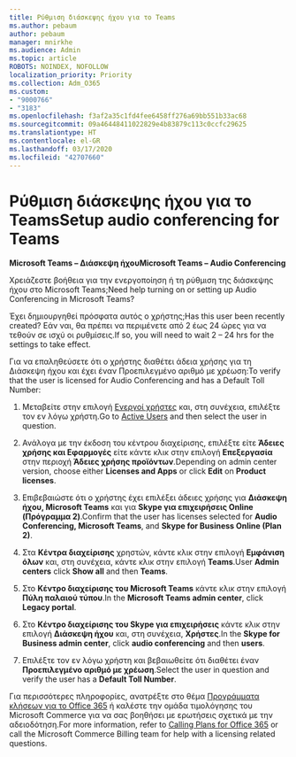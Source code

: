 ```yaml
---
title: Ρύθμιση διάσκεψης ήχου για το Teams
ms.author: pebaum
author: pebaum
manager: mnirkhe
ms.audience: Admin
ms.topic: article
ROBOTS: NOINDEX, NOFOLLOW
localization_priority: Priority
ms.collection: Adm_O365
ms.custom:
- "9000766"
- "3183"
ms.openlocfilehash: f3af2a35c1fd4fee6458ff276a69bb551b33ac68
ms.sourcegitcommit: 09a46448411022829e4b83879c113c0ccfc29625
ms.translationtype: HT
ms.contentlocale: el-GR
ms.lasthandoff: 03/17/2020
ms.locfileid: "42707660"
---
```

# <a name="setup-audio-conferencing-for-teams"></a><span data-ttu-id="40f37-102">Ρύθμιση διάσκεψης ήχου για το Teams</span><span class="sxs-lookup"><span data-stu-id="40f37-102">Setup audio conferencing for Teams</span></span>

<span data-ttu-id="40f37-103">**Microsoft Teams – Διάσκεψη ήχου**</span><span class="sxs-lookup"><span data-stu-id="40f37-103">**Microsoft Teams – Audio Conferencing**</span></span>

<span data-ttu-id="40f37-104">Χρειάζεστε βοήθεια για την ενεργοποίηση ή τη ρύθμιση της διάσκεψης ήχου στο Microsoft Teams;</span><span class="sxs-lookup"><span data-stu-id="40f37-104">Need help turning on or setting up Audio Conferencing in Microsoft Teams?</span></span>

<span data-ttu-id="40f37-105">Έχει δημιουργηθεί πρόσφατα αυτός ο χρήστης;</span><span class="sxs-lookup"><span data-stu-id="40f37-105">Has this user been recently created?</span></span>  <span data-ttu-id="40f37-106">Εάν ναι, θα πρέπει να περιμένετε από 2 έως 24 ώρες για να τεθούν σε ισχύ οι ρυθμίσεις.</span><span class="sxs-lookup"><span data-stu-id="40f37-106">If so, you will need to wait 2 – 24 hrs for the settings to take effect.</span></span>

<span data-ttu-id="40f37-107">Για να επαληθεύσετε ότι ο χρήστης διαθέτει άδεια χρήσης για τη Διάσκεψη ήχου και έχει έναν Προεπιλεγμένο αριθμό με χρέωση:</span><span class="sxs-lookup"><span data-stu-id="40f37-107">To verify that the user is licensed for Audio Conferencing and has a Default Toll Number:</span></span>

1. <span data-ttu-id="40f37-108">Μεταβείτε στην επιλογή [Ενεργοί χρήστες](https://admin.microsoft.com/Adminportal/Home?source=applauncher#/users) και, στη συνέχεια, επιλέξτε τον εν λόγω χρήστη.</span><span class="sxs-lookup"><span data-stu-id="40f37-108">Go to [Active Users](https://admin.microsoft.com/Adminportal/Home?source=applauncher#/users) and then select the user in question.</span></span>

2. <span data-ttu-id="40f37-109">Ανάλογα με την έκδοση του κέντρου διαχείρισης, επιλέξτε είτε **Άδειες χρήσης και Εφαρμογές** είτε κάντε κλικ στην επιλογή **Επεξεργασία** στην περιοχή **Άδειες χρήσης προϊόντων**.</span><span class="sxs-lookup"><span data-stu-id="40f37-109">Depending on admin center version, choose either **Licenses and Apps** or click **Edit** on **Product licenses**.</span></span>

3. <span data-ttu-id="40f37-110">Επιβεβαιώστε ότι ο χρήστης έχει επιλέξει άδειες χρήσης για **Διάσκεψη ήχου, Microsoft Teams** και για **Skype για επιχειρήσεις Online (Πρόγραμμα 2)**.</span><span class="sxs-lookup"><span data-stu-id="40f37-110">Confirm that the user has licenses selected for **Audio Conferencing, Microsoft Teams**, and **Skype for Business Online (Plan 2)**.</span></span>

4. <span data-ttu-id="40f37-111">Στα **Κέντρα διαχείρισης** χρηστών, κάντε κλικ στην επιλογή **Εμφάνιση όλων** και, στη συνέχεια, κάντε κλικ στην επιλογή **Teams**.</span><span class="sxs-lookup"><span data-stu-id="40f37-111">User **Admin centers** click **Show all** and then **Teams**.</span></span>

5. <span data-ttu-id="40f37-112">Στο **Κέντρο διαχείρισης του Microsoft Teams** κάντε κλικ στην επιλογή **Πύλη παλαιού τύπου**.</span><span class="sxs-lookup"><span data-stu-id="40f37-112">In the **Microsoft Teams admin center**, click **Legacy portal**.</span></span>

6. <span data-ttu-id="40f37-113">Στο **Κέντρο διαχείρισης του Skype για επιχειρήσεις** κάντε κλικ στην επιλογή **Διάσκεψη ήχου** και, στη συνέχεια, **Χρήστες**.</span><span class="sxs-lookup"><span data-stu-id="40f37-113">In the **Skype for Business admin center**, click **audio conferencing** and then **users**.</span></span>

7. <span data-ttu-id="40f37-114">Επιλέξτε τον εν λόγω χρήστη και βεβαιωθείτε ότι διαθέτει έναν **Προεπιλεγμένο αριθμό με χρέωση**.</span><span class="sxs-lookup"><span data-stu-id="40f37-114">Select the user in question and verify the user has a **Default Toll Number**.</span></span>

<span data-ttu-id="40f37-115">Για περισσότερες πληροφορίες, ανατρέξτε στο θέμα [Προγράμματα κλήσεων για το Office 365](https://docs.microsoft.com/microsoftteams/calling-plans-for-office-365) ή καλέστε την ομάδα τιμολόγησης του Microsoft Commerce για να σας βοηθήσει με ερωτήσεις σχετικά με την αδειοδότηση.</span><span class="sxs-lookup"><span data-stu-id="40f37-115">For more information, refer to [Calling Plans for Office 365](https://docs.microsoft.com/microsoftteams/calling-plans-for-office-365) or call the Microsoft Commerce Billing team for help with a licensing related questions.</span></span>